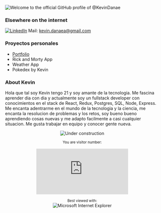 ![Welcome to the official GitHub profile of @KevinDanae](https://user-images.githubusercontent.com/282759/84682528-c1d5d300-af03-11ea-9bfb-02854ad0cb20.gif)

### Elsewhere on the internet
[![LinkedIn](https://user-images.githubusercontent.com/282759/84680162-4161a300-af00-11ea-912c-8f32e5cc1676.png)](https://www.linkedin.com/in/kevin-danae/)
Mail: kevin.danaea@gmail.com

### Proyectos personales
- <a href="https://kevinaguilera.tech">Portfolio</a>
- <a>Rick and Morty App</a>
- <a>Weather App </a>
- <a>Pokedex by Kevin </a>

### About Kevin

Hola que tal soy Kevin tengo 21 y soy amante de la tecnologia. Me fascina aprender dia con dia y actualmente soy un fullstack developer con conocimientos en el stack de 
React, Redux, Postgres, SQL, Node, Express.
Me encanta adentrarme en el mundo de la tecnologia y la ciencia, me encanta la resolucion de problemas y los retos, soy bueno bueno aprendiendo cosas nuevas y me adapto facilmente a casi cualquier situacion. Me gusta trabajar en equipo y conocer gente nueva.

<div align="center">

![Under construction](https://user-images.githubusercontent.com/282759/84681715-8c7cb580-af02-11ea-85a4-05d069c72121.gif)

</div>
<div align="center">
  
<sup>You are visitor number:</sup>

![Hit counter](https://smallcounter.com/count.php?c_style=14&id=1626708761)

</div>
<div align="center">

<sup>Best viewed with:</sup><br />![Microsoft Internet Explorer](https://user-images.githubusercontent.com/282759/84683523-52f97980-af05-11ea-9da0-639e1c368536.gif)

</div>
